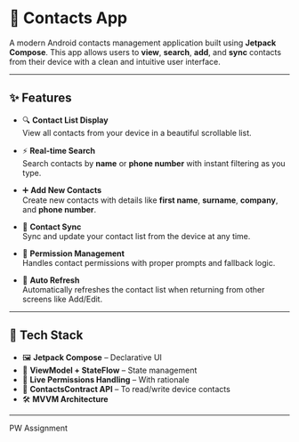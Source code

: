 # 📇 Contacts App

A modern Android contacts management application built using **Jetpack Compose**. This app allows users to **view**, **search**, **add**, and **sync** contacts from their device with a clean and intuitive user interface.

---

## ✨ Features

- 🔍 **Contact List Display**  
  View all contacts from your device in a beautiful scrollable list.

- ⚡ **Real-time Search**  
  Search contacts by **name** or **phone number** with instant filtering as you type.

- ➕ **Add New Contacts**  
  Create new contacts with details like **first name**, **surname**, **company**, and **phone number**.

- 🔄 **Contact Sync**  
  Sync and update your contact list from the device at any time.

- 🔐 **Permission Management**  
  Handles contact permissions with proper prompts and fallback logic.

- 🔁 **Auto Refresh**  
  Automatically refreshes the contact list when returning from other screens like Add/Edit.

---

## 🧰 Tech Stack

- 🖼️ **Jetpack Compose** – Declarative UI
- 🎯 **ViewModel + StateFlow** – State management
- 🔗 **Live Permissions Handling** – With rationale
- 💾 **ContactsContract API** – To read/write device contacts
- 🛠️ **MVVM Architecture**

---

PW Assignment
